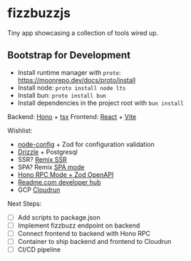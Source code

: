 # fizzbuzzjs

Tiny app showcasing a collection of tools wired up.

## Bootstrap for Development
* Install runtime manager with `proto`: https://moonrepo.dev/docs/proto/install
* Install node: `proto install node lts`
* Install bun: `proto install bun`
* Install dependencies in the project root with `bun install`

Backend: [Hono](https://hono.dev/) + [tsx](https://github.com/privatenumber/tsx)
Frontend: [React](https://react.dev/) + [Vite](https://vitejs.dev/)

Wishlist:

* [node-config](https://github.com/node-config/node-config) + Zod for configuration validation
* [Drizzle](https://orm.drizzle.team/docs/overview) + Postgresql
* SSR? [Remix SSR](https://remix.run/)
* SPA? Remix [SPA mode](https://remix.run/docs/en/main/future/spa-mode)
* [Hono RPC Mode + Zod OpenAPI](https://hono.dev/snippets/zod-openapi)
* [Readme.com developer hub](https://readme.com/)
* GCP [Cloudrun](https://cloud.google.com/run?hl=en)

Next Steps:

* [ ] Add scripts to package.json
* [ ] Implement fizzbuzz endpoint on backend
* [ ] Connect frontend to backend with Hono RPC
* [ ] Container to ship backend and frontend to Cloudrun
* [ ] CI/CD pipeline
